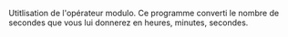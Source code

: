 Utitlisation de l'opérateur modulo. 
Ce programme converti le nombre de secondes que vous lui donnerez en heures, minutes, secondes.
